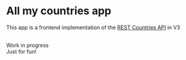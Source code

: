# All my countries app
This app is a frontend implementation of the [REST Countries API](https://restcountries.com/) in V3

<br />
Work in progress
<br />
Just for fun!
